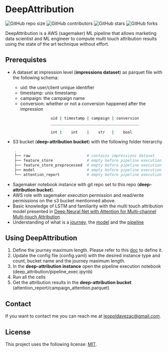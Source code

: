 # DeepAttribution

![GitHub repo size](https://img.shields.io/github/repo-size/leopoldavezac/DeepAttribution)
![GitHub contributors](https://img.shields.io/github/contributors/leopoldavezac/DeepAttribution)
![GitHub stars](https://img.shields.io/github/stars/leopoldavezac/DeepAttribution?style=social)
![GitHub forks](https://img.shields.io/github/forks/leopoldavezac/DeepAttribution?style=social)

DeepAttribution is a AWS (sagemaker) ML pipeline that allows marketing data scientist and ML engineer to compute multi touch attribution results using the state of the art technique without effort.

## Prerequistes

* A dataset at impression level (**impressions dataset**) as parquet file with the following schema:

    * uid: the user/client unique identifier
    * timestamp: unix timestamp
    * campaign: the campaign name
    * conversion: whether or not a conversion happened after the impression

```bash
                    uid | timestamp | campaign | conversion 
                    _______________________________________

                    int |    int    |    str   |    bool 
```

* S3 bucket (**deep-attribution bucket**) with the following folder hierarchy

```bash
    .
    ├── raw                         # contains impressions dataset
    ├── feature_store               # empty before pipeline execution
    ├── feature_store_preprocessed  # empty before pipeline execution
    ├── model                       # empty before pipeline execution
    └── attention_report            # empty before pipeline execution

```

* Sagemaker notebook instance with git repo set to this repo (**deep-attribution bucket**).
* AWS role with sagemaker execution permission and read/write permissions on the s3 bucket mentionned above.
* Basic knowledge of LSTM and familiarity with the multi touch attribution model presented in [Deep Neural Net with Attention for Multi-channel
Multi-touch Attribution](https://arxiv.org/pdf/1809.02230.pdf)
* Understanding of what is a [journey](./docs/journey.md), the [model](./docs/model.md) and the [pipeline](./docs/pipeline.md)


## Using DeepAttribution

1. Define the journey maximum length. Please refer to this [doc](./docs/journey.md) to define it.
2. Update the config file (config.yaml) with the desired instance type and count, bucket name and the journey maximum length.
3. In the **deep-attribution instance** open the pipeline execution notebook (deep_attribution/pipeline_exec.ipynb)
4. Run all the cells 
5. Get the attribution results in the **deep-attribution bucket** (attention_report/campaign_attention.parquet)

## Contact

If you want to contact me you can reach me at <leopoldavezac@gmail.com>.

## License

This project uses the following license: [MIT](./LICENSE).





